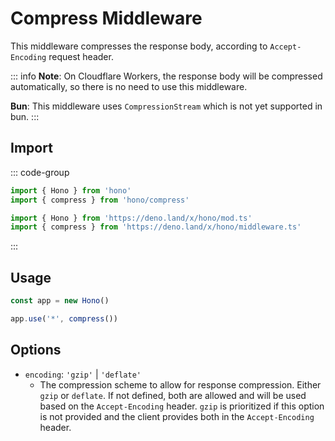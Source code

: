 # Compress Middleware

This middleware compresses the response body, according to `Accept-Encoding` request header.

::: info
**Note**: On Cloudflare Workers, the response body will be compressed automatically, so there is no need to use this middleware.

**Bun**: This middleware uses `CompressionStream` which is not yet supported in bun.
:::


## Import

::: code-group

```ts [npm]
import { Hono } from 'hono'
import { compress } from 'hono/compress'
```

```ts [Deno]
import { Hono } from 'https://deno.land/x/hono/mod.ts'
import { compress } from 'https://deno.land/x/hono/middleware.ts'
```

:::

## Usage

```ts
const app = new Hono()

app.use('*', compress())
```

## Options

- `encoding`: `'gzip'` | `'deflate'`
  - The compression scheme to allow for response compression. Either `gzip` or `deflate`. If not defined, both are allowed and will be used based on the `Accept-Encoding` header. `gzip` is prioritized if this option is not provided and the client provides both in the `Accept-Encoding` header.
